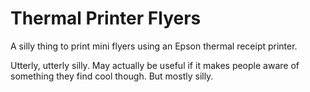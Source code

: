 # Thermal Printer Flyers

A silly thing to print mini flyers using an Epson thermal receipt printer.

Utterly, utterly silly.
May actually be useful if it makes people aware of something they find cool though.
But mostly silly.
